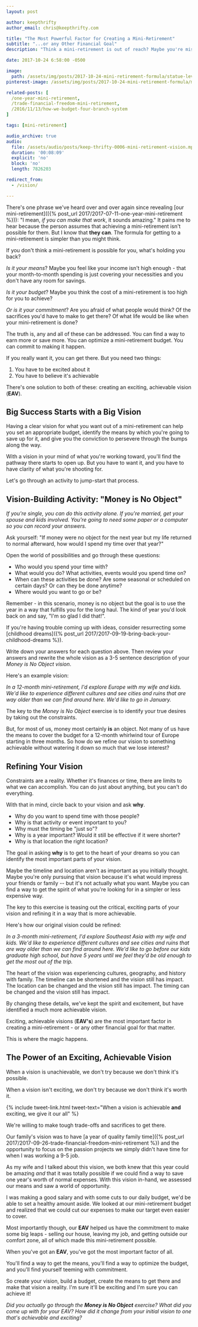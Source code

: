 ```yaml
---
layout: post

author: keepthrifty
author_email: chris@keepthrifty.com

title: "The Most Powerful Factor for Creating a Mini-Retirement"
subtitle: "...or any Other Financial Goal"
description: "Think a mini-retirement is out of reach? Maybe you're missing something - there's one big thing that could make a mini-retirement possible and I've got the formula to get you there."

date: 2017-10-24 6:58:00 -0500

image:
  path: /assets/img/posts/2017-10-24-mini-retirement-formula/statue-lever-sky.jpg
pinterest-image: /assets/img/posts/2017-10-24-mini-retirement-formula/mini-retirement-make-a-reality

related-posts: [
  /one-year-mini-retirement,
  /trade-financial-freedom-mini-retirement,
  /2016/11/13/how-we-budget-four-branch-system
]

tags: [mini-retirement]

audio_archive: true
audio:
  file: /assets/audio/posts/keep-thrifty-0006-mini-retirement-vision.mp3
  duration: '00:08:09'
  explicit: 'no'
  block: 'no'
  length: 7826203

redirect_from:
  - /vision/

---
```


There's one phrase we've heard over and over again since revealing [our mini-retirement](({% post_url 2017/2017-07-11-one-year-mini-retirement %})): "I mean, _if you can make that work_, it sounds amazing." It pains me to hear because the person assumes that achieving a mini-retirement isn't possible for them. But I know that __they can__. The formula for getting to a mini-retirement is simpler than you might think.

If you don't think a mini-retirement is possible for you, what's holding you back?

_Is it your means_? Maybe you feel like your income isn't high enough - that your month-to-month spending is just covering your necessities and you don't have any room for savings.

_Is it your budget_? Maybe you think the cost of a mini-retirement is too high for you to achieve?

_Or is it your commitment_? Are you afraid of what people would think? Of the sacrifices you'd have to make to get there? Of what life would be like when your mini-retirement is done?

The truth is, any and all of these can be addressed. You can find a way to earn more or save more. You can optimize a mini-retirement budget. You can commit to making it happen.

If you really want it, you can get there. But you need two things:

1. You have to be excited about it
2. You have to believe it's achievable

There's one solution to both of these: creating an exciting, achievable vision (__EAV__).

## Big Success Starts with a Big Vision

Having a clear vision for what you want out of a mini-retirement can help you set an appropriate budget, identify the means by which you're going to save up for it, and give you the conviction to persevere through the bumps along the way.

With a vision in your mind of what you're working toward, you'll find the pathway there starts to open up. But you have to want it, and you have to have clarity of what you're shooting for.

Let's go through an activity to jump-start that process.

## Vision-Building Activity: "Money is No Object"

_If you're single, you can do this activity alone. If you're married, get your spouse and kids involved. You're going to need some paper or a computer so you can record your answers._

Ask yourself: "If money were no object for the next year but my life returned to normal afterward, how would I spend my time over that year?"

Open the world of possibilities and go through these questions:

- Who would you spend your time with?
- What would you do? What activities, events would you spend time on?
- When can these activities be done? Are some seasonal or scheduled on certain days? Or can they be done anytime?
- Where would you want to go or be?

Remember - in this scenario, money is no object but the goal is to use the year in a way that fulfills you for the long haul. The kind of year you'd look back on and say, "I'm so glad I did that!".

If you're having trouble coming up with ideas, consider resurrecting some [childhood dreams]({% post_url 2017/2017-09-19-bring-back-your-childhood-dreams %}).

Write down your answers for each question above. Then review your answers and rewrite the whole vision as a 3-5 sentence description of your _Money is No Object vision_.

Here's an example vision:

_In a 12-month mini-retirement, I'd explore Europe with my wife and kids. We'd like to experience different cultures and see cities and ruins that are way older than we can find around here. We'd like to go in January._

The key to the _Money is No Object_ exercise is to identify your true desires by taking out the constraints.

But, for most of us, money most certainly __is__ an object. Not many of us have the means to cover the budget for a 12-month whirlwind tour of Europe starting in three months. So how do we refine our vision to something achievable without watering it down so much that we lose interest?

## Refining Your Vision

Constraints are a reality. Whether it's finances or time, there are limits to what we can accomplish. You can do just about anything, but you can't do everything.

With that in mind, circle back to your vision and ask __why__.

- Why do you want to spend time with those people?
- Why is that activity or event important to you?
- Why must the timing be "just so"?
- Why is a year important? Would it still be effective if it were shorter?
- Why is that location the right location?

The goal in asking __why__ is to get to the heart of your dreams so you can identify the most important parts of your vision.

Maybe the timeline and location aren't as important as you initially thought. Maybe you're only pursuing that vision because it's what would impress your friends or family -- but it's not actually what you want. Maybe you can find a way to get the spirit of what you're looking for in a simpler or less expensive way.

The key to this exercise is teasing out the critical, exciting parts of your vision and refining it in a way that is more achievable.

Here's how our original vision could be refined:

_In a 3-month mini-retirement, I'd explore Southeast Asia with my wife and kids. We'd like to experience different cultures and see cities and ruins that are way older than we can find around here. We'd like to go before our kids graduate high school, but have 5 years until we feel they'd be old enough to get the most out of the trip._

The heart of the vision was experiencing cultures, geography, and history with family. The timeline can be shortened and the vision still has impact. The location can be changed and the vision still has impact. The timing can be changed and the vision still has impact.

By changing these details, we've kept the spirit and excitement, but have identified a much more achievable vision.

Exciting, achievable visions (__EAV's__) are the most important factor in creating a mini-retirement - or any other financial goal for that matter.

This is where the magic happens.

## The Power of an Exciting, Achievable Vision

When a vision is unachievable, we don't try because we don't think it's possible.

When a vision isn't exciting, we don't try because we don't think it's worth it.

{% include tweet-link.html tweet-text="When a vision is achievable __and__ exciting, we give it our all" %}

We're willing to make tough trade-offs and sacrifices to get there.

Our family's vision was to have [a year of quality family time]({% post_url 2017/2017-09-26-trade-financial-freedom-mini-retirement %}) and the opportunity to focus on the passion projects we simply didn't have time for when I was working a 9-5 job.

As my wife and I talked about this vision, we both knew that this year could be amazing _and_ that it was totally possible if we could find a way to save one year's worth of normal expenses. With this vision in-hand, we assessed our means and saw a world of opportunity.

I was making a good salary and with some cuts to our daily budget, we'd be able to set a healthy amount aside. We looked at our mini-retirement budget and realized that we could cut our expenses to make our target even easier to cover.

Most importantly though, our __EAV__ helped us have the commitment to make some big leaps - selling our house, leaving my job, and getting outside our comfort zone, all of which made this mini-retirement possible.

When you've got an __EAV__, you've got the most important factor of all.

You'll find a way to get the means, you'll find a way to optimize the budget, and you'll find yourself teeming with commitment.

So create your vision, build a budget, create the means to get there and make that vision a reality. I'm sure it'll be exciting and I'm sure you can achieve it!

_Did you actually go through the_ ___Money is No Object___ _exercise? What did you come up with for your EAV? How did it change from your initial vision to one that's achievable and exciting?_

